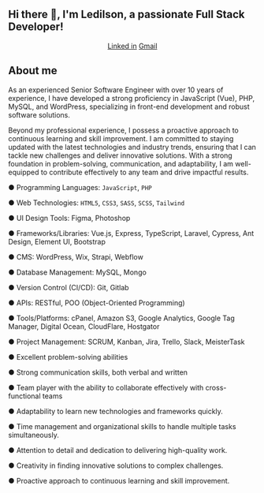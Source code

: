 ## Hi there 👋, I'm Ledilson, a passionate Full Stack Developer!

<p align="center">
<a href="https://www.linkedin.com/in/leddemotta/">Linked in</a>
<a href="mailto:ledde.motta@gmail.com">Gmail</a>
</p>

## About me

As an experienced Senior Software Engineer with over 10 years of experience, I have developed a strong proficiency in JavaScript (Vue), PHP, MySQL, and WordPress, specializing in front-end development and robust software solutions. 

Beyond my professional experience, I possess a proactive approach to continuous learning and skill improvement. I am committed to staying updated with the latest technologies and industry trends, ensuring that I can tackle new challenges and deliver innovative solutions. With a strong foundation in problem-solving, communication, and adaptability, I am well-equipped to contribute effectively to any team and drive impactful results.

● Programming Languages: `JavaScript`, `PHP`

● Web Technologies: `HTML5`, `CSS3`, `SASS`, `SCSS`, `Tailwind`

● UI Design Tools: Figma, Photoshop

● Frameworks/Libraries: Vue.js, Express, TypeScript, Laravel, Cypress, Ant Design, Element UI, Bootstrap

● CMS: WordPress, Wix, Strapi, Webflow

● Database Management: MySQL, Mongo

● Version Control (CI/CD): Git, Gitlab

● APIs: RESTful, POO (Object-Oriented Programming)

● Tools/Platforms: cPanel, Amazon S3, Google Analytics, Google Tag Manager, Digital Ocean, CloudFlare, Hostgator

● Project Management: SCRUM, Kanban, Jira, Trello, Slack, MeisterTask

● Excellent problem-solving abilities

● Strong communication skills, both verbal and written

● Team player with the ability to collaborate effectively with cross-functional teams

● Adaptability to learn new technologies and frameworks quickly.

● Time management and organizational skills to handle multiple tasks simultaneously.

● Attention to detail and dedication to delivering high-quality work.

● Creativity in finding innovative solutions to complex challenges.

● Proactive approach to continuous learning and skill improvement.

<!--
**leddemotta/leddemotta** is a ✨ _special_ ✨ repository because its `README.md` (this file) appears on your GitHub profile.

Here are some ideas to get you started:

- 🔭 I’m currently working on ...
- 🌱 I’m currently learning ...
- 👯 I’m looking to collaborate on ...
- 🤔 I’m looking for help with ...
- 💬 Ask me about ...
- 📫 How to reach me: ...
- 😄 Pronouns: ...
- ⚡ Fun fact: ...,


<h1>👋 &nbsp;Hi there, I'm Edmilson, a passionate front end developer!</h1>
<p align="center">
<a href="https://www.linkedin.com/in/edmilson-motta/"><img src="https://img.shields.io/badge/-Edmilson%20Motta-0077B5?style=flat-square&logo=Linkedin&logoColor=white" target="_blank"/></a>
<a href="mailto:edd.contato@gmail.com"><img src="https://img.shields.io/badge/-edd.contato@gmail.com-D14836?style=flat-square&logo=Gmail&logoColor=white" target="_blank"/></a>
</p>

<h2> 👨🏻‍💻 &nbsp;About Me </h2>

- 👨🏻‍💻 &nbsp; With a degree in Computer Science, I embarked on a dynamic journey in the tech world, accumulating over 5 years of experience as a front-end developer.
- 💚 &nbsp; Additionally, I have extensive experience in graphic design, cultivated over more than 6 years. This dual expertise provides me with a deep understanding of design principles and user experience.
- 🚀 &nbsp; Throughout my career, I have had the opportunity to work on impactful projects. I led the development of an ERP system, where I implemented automations that drastically reduced the invoice issuance time from 5 days to just 1 hour.
- 💼 &nbsp; Currently, my main focus is on developing web and desktop applications using modern technologies such as JavaScript (React.js, Vue.js) and Node.js for the backend.

<h2> 🛠 &nbsp;Tech Stack</h2>
<h3>💻 &nbsp;Front-end:</h3>

![HTML](https://img.shields.io/badge/-HTML-333333?style=flat&logo=HTML5)
![CSS](https://img.shields.io/badge/-CSS-333333?style=flat&logo=CSS3&logoColor=1572B6)
![JavaScript](https://img.shields.io/badge/-JavaScript-333333?style=flat&logo=javascript)
![TypeScript](https://img.shields.io/badge/-TypeScript-333333?style=flat&logo=typescript&logoColor=2D79C7)
![React](https://img.shields.io/badge/-React-333333?style=flat&logo=react)
![Vue](https://img.shields.io/badge/-Vue-333333?style=flat&logo=vue.js)
![Next.js](https://img.shields.io/badge/-Next.js-333333?style=flat&logo=next.js)
![Angular](https://img.shields.io/badge/-Angular-333333?style=flat&logo=angular)
![Electron](https://img.shields.io/badge/-Electron-333333?style=flat&logo=electron)

<h3>⚙️ &nbsp;Back-end and Database:</h3>

![Node.js](https://img.shields.io/badge/-Node.js-333333?style=flat&logo=node.js)
![Django](https://img.shields.io/badge/-Django-333333?style=flat&logo=django&logoColor=092E20)
![MongoDB](https://img.shields.io/badge/-MongoDB-333333?style=flat&logo=mongodb)
![SQL](https://img.shields.io/badge/-SQL-333333?style=flat&logo=sqlite)
-->

